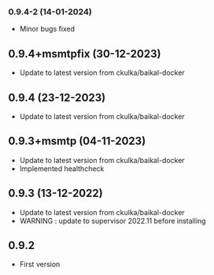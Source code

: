 ### 0.9.4-2 (14-01-2024)
- Minor bugs fixed

## 0.9.4+msmtpfix (30-12-2023)
- Update to latest version from ckulka/baikal-docker

## 0.9.4 (23-12-2023)
- Update to latest version from ckulka/baikal-docker

## 0.9.3+msmtp (04-11-2023)
- Update to latest version from ckulka/baikal-docker
- Implemented healthcheck

## 0.9.3 (13-12-2022)
- Update to latest version from ckulka/baikal-docker
- WARNING : update to supervisor 2022.11 before installing

## 0.9.2
- First version
